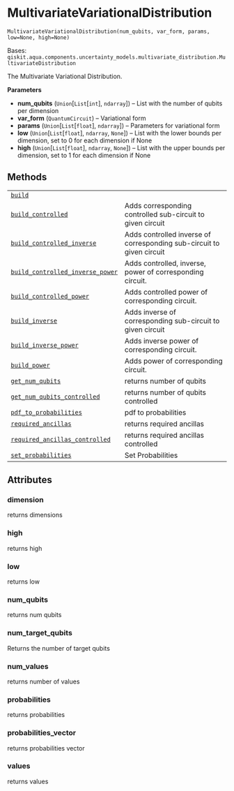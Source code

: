 # MultivariateVariationalDistribution

<span id="undefined" />

`MultivariateVariationalDistribution(num_qubits, var_form, params, low=None, high=None)`

Bases: `qiskit.aqua.components.uncertainty_models.multivariate_distribution.MultivariateDistribution`

The Multivariate Variational Distribution.

**Parameters**

*   **num\_qubits** (`Union`\[`List`\[`int`], `ndarray`]) – List with the number of qubits per dimension
*   **var\_form** (`QuantumCircuit`) – Variational form
*   **params** (`Union`\[`List`\[`float`], `ndarray`]) – Parameters for variational form
*   **low** (`Union`\[`List`\[`float`], `ndarray`, `None`]) – List with the lower bounds per dimension, set to 0 for each dimension if None
*   **high** (`Union`\[`List`\[`float`], `ndarray`, `None`]) – List with the upper bounds per dimension, set to 1 for each dimension if None

## Methods

|                                                                                                                                                                                                                                                                                                                                                                              |                                                                       |
| ---------------------------------------------------------------------------------------------------------------------------------------------------------------------------------------------------------------------------------------------------------------------------------------------------------------------------------------------------------------------------- | --------------------------------------------------------------------- |
| [`build`](qiskit.aqua.components.uncertainty_models.MultivariateVariationalDistribution.build#qiskit.aqua.components.uncertainty_models.MultivariateVariationalDistribution.build "qiskit.aqua.components.uncertainty_models.MultivariateVariationalDistribution.build")                                                                                                     |                                                                       |
| [`build_controlled`](qiskit.aqua.components.uncertainty_models.MultivariateVariationalDistribution.build_controlled#qiskit.aqua.components.uncertainty_models.MultivariateVariationalDistribution.build_controlled "qiskit.aqua.components.uncertainty_models.MultivariateVariationalDistribution.build_controlled")                                                         | Adds corresponding controlled sub-circuit to given circuit            |
| [`build_controlled_inverse`](qiskit.aqua.components.uncertainty_models.MultivariateVariationalDistribution.build_controlled_inverse#qiskit.aqua.components.uncertainty_models.MultivariateVariationalDistribution.build_controlled_inverse "qiskit.aqua.components.uncertainty_models.MultivariateVariationalDistribution.build_controlled_inverse")                         | Adds controlled inverse of corresponding sub-circuit to given circuit |
| [`build_controlled_inverse_power`](qiskit.aqua.components.uncertainty_models.MultivariateVariationalDistribution.build_controlled_inverse_power#qiskit.aqua.components.uncertainty_models.MultivariateVariationalDistribution.build_controlled_inverse_power "qiskit.aqua.components.uncertainty_models.MultivariateVariationalDistribution.build_controlled_inverse_power") | Adds controlled, inverse, power of corresponding circuit.             |
| [`build_controlled_power`](qiskit.aqua.components.uncertainty_models.MultivariateVariationalDistribution.build_controlled_power#qiskit.aqua.components.uncertainty_models.MultivariateVariationalDistribution.build_controlled_power "qiskit.aqua.components.uncertainty_models.MultivariateVariationalDistribution.build_controlled_power")                                 | Adds controlled power of corresponding circuit.                       |
| [`build_inverse`](qiskit.aqua.components.uncertainty_models.MultivariateVariationalDistribution.build_inverse#qiskit.aqua.components.uncertainty_models.MultivariateVariationalDistribution.build_inverse "qiskit.aqua.components.uncertainty_models.MultivariateVariationalDistribution.build_inverse")                                                                     | Adds inverse of corresponding sub-circuit to given circuit            |
| [`build_inverse_power`](qiskit.aqua.components.uncertainty_models.MultivariateVariationalDistribution.build_inverse_power#qiskit.aqua.components.uncertainty_models.MultivariateVariationalDistribution.build_inverse_power "qiskit.aqua.components.uncertainty_models.MultivariateVariationalDistribution.build_inverse_power")                                             | Adds inverse power of corresponding circuit.                          |
| [`build_power`](qiskit.aqua.components.uncertainty_models.MultivariateVariationalDistribution.build_power#qiskit.aqua.components.uncertainty_models.MultivariateVariationalDistribution.build_power "qiskit.aqua.components.uncertainty_models.MultivariateVariationalDistribution.build_power")                                                                             | Adds power of corresponding circuit.                                  |
| [`get_num_qubits`](qiskit.aqua.components.uncertainty_models.MultivariateVariationalDistribution.get_num_qubits#qiskit.aqua.components.uncertainty_models.MultivariateVariationalDistribution.get_num_qubits "qiskit.aqua.components.uncertainty_models.MultivariateVariationalDistribution.get_num_qubits")                                                                 | returns number of qubits                                              |
| [`get_num_qubits_controlled`](qiskit.aqua.components.uncertainty_models.MultivariateVariationalDistribution.get_num_qubits_controlled#qiskit.aqua.components.uncertainty_models.MultivariateVariationalDistribution.get_num_qubits_controlled "qiskit.aqua.components.uncertainty_models.MultivariateVariationalDistribution.get_num_qubits_controlled")                     | returns number of qubits controlled                                   |
| [`pdf_to_probabilities`](qiskit.aqua.components.uncertainty_models.MultivariateVariationalDistribution.pdf_to_probabilities#qiskit.aqua.components.uncertainty_models.MultivariateVariationalDistribution.pdf_to_probabilities "qiskit.aqua.components.uncertainty_models.MultivariateVariationalDistribution.pdf_to_probabilities")                                         | pdf to probabilities                                                  |
| [`required_ancillas`](qiskit.aqua.components.uncertainty_models.MultivariateVariationalDistribution.required_ancillas#qiskit.aqua.components.uncertainty_models.MultivariateVariationalDistribution.required_ancillas "qiskit.aqua.components.uncertainty_models.MultivariateVariationalDistribution.required_ancillas")                                                     | returns required ancillas                                             |
| [`required_ancillas_controlled`](qiskit.aqua.components.uncertainty_models.MultivariateVariationalDistribution.required_ancillas_controlled#qiskit.aqua.components.uncertainty_models.MultivariateVariationalDistribution.required_ancillas_controlled "qiskit.aqua.components.uncertainty_models.MultivariateVariationalDistribution.required_ancillas_controlled")         | returns required ancillas controlled                                  |
| [`set_probabilities`](qiskit.aqua.components.uncertainty_models.MultivariateVariationalDistribution.set_probabilities#qiskit.aqua.components.uncertainty_models.MultivariateVariationalDistribution.set_probabilities "qiskit.aqua.components.uncertainty_models.MultivariateVariationalDistribution.set_probabilities")                                                     | Set Probabilities                                                     |

## Attributes

<span id="undefined" />

### dimension

returns dimensions

<span id="undefined" />

### high

returns high

<span id="undefined" />

### low

returns low

<span id="undefined" />

### num\_qubits

returns num qubits

<span id="undefined" />

### num\_target\_qubits

Returns the number of target qubits

<span id="undefined" />

### num\_values

returns number of values

<span id="undefined" />

### probabilities

returns probabilities

<span id="undefined" />

### probabilities\_vector

returns probabilities vector

<span id="undefined" />

### values

returns values
